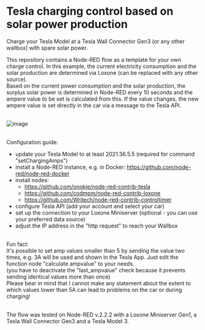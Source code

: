 # Tesla charging control based on solar power production
Charge your Tesla Model at a Tesla Wall Connector Gen3 (or any other wallbox) with spare solar power.

This repository contains a Node-RED flow as a template for your own charge control.
In this example, the current electricity consumption and the solar production are determined via Loxone (can be replaced with any other source).
<br>Based on the current power consumption and the solar production, the surplus solar power is determined in Node-RED every 10 seconds and the ampere value to be set is calculated from this. If the value changes, the new ampere value is set directly in the car via a message to the Tesla API.


<br>![image](https://user-images.githubusercontent.com/32751381/164721807-c8c43d53-c609-46aa-9031-90f7f4f57dac.png)

<br>Configuration guide:
- update your Tesla Model to at least 2021.36.5.5 (required for command "setChargingAmps")
- install a Node-RED instance, e.g. in Docker: https://github.com/node-red/node-red-docker
- install nodes: 
  -  https://github.com/onokje/node-red-contrib-tesla
  -  https://github.com/codmpm/node-red-contrib-loxone
  -  https://github.com/Writech/node-red-contrib-controltimer
- configure Tesla API (add your account and select your car)
- set up the connection to your Loxone Miniserver (optional - you can use your preferred data source)
- adjust the IP address in the "http request" to reach your Wallbox

<br>Fun fact:<br>
It's possible to set amp values smaller than 5 by sending the value two times, e.g. 3A will be used and shown in the Tesla App.
Just edit the function node "calculate ampvalue" to your needs.
<br>(you have to deactivate the "last_ampvalue" check because it prevents sending identical values more than once)
<br>Please bear in mind that I cannot make any statement about the extent to which values lower than 5A can lead to problems on the car or during charging!

<br>The flow was tested on Node-RED v.2.2.2 with a Loxone Miniserver Gen1, a Tesla Wall Connector Gen3 and a Tesla Model 3.
